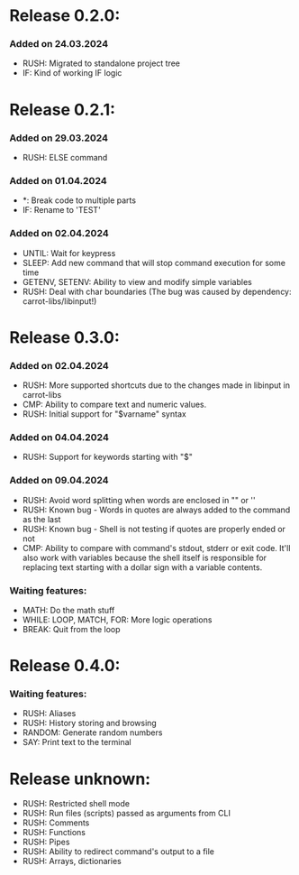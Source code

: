
# Release 0.2.0:

### Added on 24.03.2024

- RUSH: Migrated to standalone project tree
- IF: Kind of working IF logic

# Release 0.2.1:

### Added on 29.03.2024

- RUSH: ELSE command

### Added on 01.04.2024

- *: Break code to multiple parts
- IF: Rename to 'TEST'

### Added on 02.04.2024

- UNTIL: Wait for keypress
- SLEEP: Add new command that will stop command execution for some time
- GETENV, SETENV: Ability to view and modify simple variables
- RUSH: Deal with char boundaries (The bug was caused by dependency: carrot-libs/libinput!)

# Release 0.3.0:

### Added on 02.04.2024

- RUSH: More supported shortcuts due to the changes made in libinput in carrot-libs
- CMP: Ability to compare text and numeric values.
- RUSH: Initial support for "$varname" syntax

### Added on 04.04.2024

- RUSH: Support for keywords starting with "$"

### Added on 09.04.2024

- RUSH: Avoid word splitting when words are enclosed in "" or ''
- RUSH: Known bug - Words in quotes are always added to the command as the last
- RUSH: Known bug - Shell is not testing if quotes are properly ended or not
- CMP: Ability to compare with command's stdout, stderr or exit code. It'll also work with variables because the shell itself is responsible for replacing text starting with a dollar sign with a variable contents.

### Waiting features:

- MATH: Do the math stuff
- WHILE: LOOP, MATCH, FOR: More logic operations
- BREAK: Quit from the loop

# Release 0.4.0:

### Waiting features:

- RUSH: Aliases
- RUSH: History storing and browsing
- RANDOM: Generate random numbers
- SAY: Print text to the terminal

# Release unknown:

- RUSH: Restricted shell mode
- RUSH: Run files (scripts) passed as arguments from CLI
- RUSH: Comments
- RUSH: Functions
- RUSH: Pipes
- RUSH: Ability to redirect command's output to a file
- RUSH: Arrays, dictionaries
